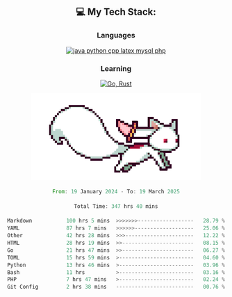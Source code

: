 
<div align="center">
<br>

## 💻 My Tech Stack:

### Languages

[![java python cpp latex mysql php](https://skillicons.dev/icons?i=java,python,cpp,latex,mysql,php)](https://skillicons.dev)

### Learning

[![Go, Rust](https://skillicons.dev/icons?i=go,rust)](https://skillicons.dev)

<center>

<img src="kyubey.gif" alt="Alt-Text" title="" >

</center>


<!--START_SECTION:waka-->

```rust
From: 19 January 2024 - To: 19 March 2025

Total Time: 347 hrs 40 mins

Markdown           100 hrs 5 mins  >>>>>>>------------------   28.79 %
YAML               87 hrs 7 mins   >>>>>>-------------------   25.06 %
Other              42 hrs 28 mins  >>>----------------------   12.22 %
HTML               28 hrs 19 mins  >>-----------------------   08.15 %
Go                 21 hrs 47 mins  >>-----------------------   06.27 %
TOML               15 hrs 59 mins  >------------------------   04.60 %
Python             13 hrs 46 mins  >------------------------   03.96 %
Bash               11 hrs          >------------------------   03.16 %
PHP                7 hrs 47 mins   >------------------------   02.24 %
Git Config         2 hrs 38 mins   -------------------------   00.76 %
```

<!--END_SECTION:waka-->

